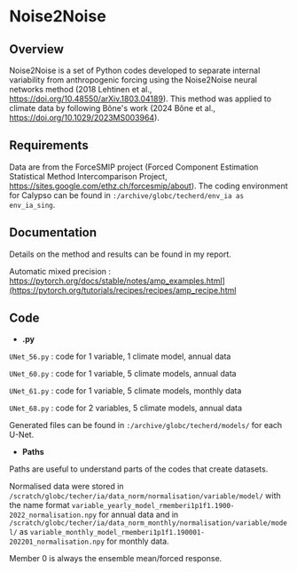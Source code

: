# Noise2Noise 

Overview
--------

Noise2Noise is a set of Python codes developed to separate internal variability from anthropogenic forcing using the Noise2Noise neural networks method (2018 Lehtinen et al., https://doi.org/10.48550/arXiv.1803.04189). This method was applied to climate data by following Bône's work (2024 Bône et al., https://doi.org/10.1029/2023MS003964).

Requirements
-----------
Data are from the ForceSMIP project (Forced Component Estimation Statistical Method Intercomparison Project, https://sites.google.com/ethz.ch/forcesmip/about). The coding environment for Calypso can be found in `:/archive/globc/techerd/env_ia as env_ia_sing`. 

Documentation 
-------------
Details on the method and results can be found in my report.

Automatic mixed precision : https://pytorch.org/docs/stable/notes/amp_examples.html](https://pytorch.org/tutorials/recipes/recipes/amp_recipe.html



Code 
-----------
* **.py**
  
`UNet_56.py` : code for 1 variable, 1 climate model, annual data

`UNet_60.py` : code for 1 variable, 5 climate models, annual data

`UNet_61.py` : code for 1 variable, 5 climate models, monthly data

`UNet_68.py` : code for 2 variables, 5 climate models, annual data

Generated files can be found in `:/archive/globc/techerd/models/` for each U-Net.


* **Paths**

Paths are useful to understand parts of the codes that create datasets.

Normalised data were stored in `/scratch/globc/techer/ia/data_norm/normalisation/variable/model/`
with the name format `variable_yearly_model_rmemberi1p1f1.1900-2022_normalisation.npy` for annual data and in `/scratch/globc/techer/ia/data_norm_monthly/normalisation/variable/model/` as `variable_monthly_model_rmemberi1p1f1.190001-202201_normalisation.npy` for monthly data.

Member 0 is always the ensemble mean/forced response.
